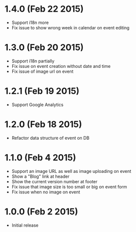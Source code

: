1.4.0 (Feb 22 2015)
===================

* Support i18n more
* Fix issue to show wrong week in calendar on event editing

1.3.0 (Feb 20 2015)
===================

* Support i18n partially
* Fix issue on event creation without date and time
* Fix issue of image url on event

1.2.1 (Feb 19 2015)
===================

* Support Google Analytics

1.2.0 (Feb 18 2015)
===================

* Refactor data structure of event on DB

1.1.0 (Feb 4 2015)
===================

* Support an image URL as well as image uploading on event
* Show a "Blog" link at header
* Show the current version number at footer
* Fix issue that image size is too small or big on event form
* Fix issue when no image on event

1.0.0 (Feb 2 2015)
===================

* Initial release
